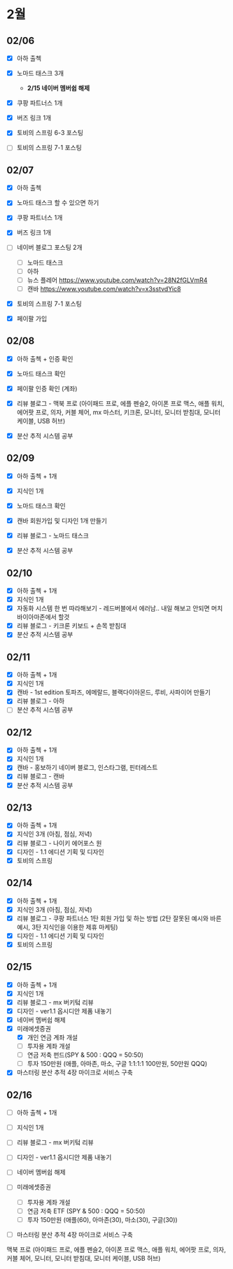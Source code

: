 # 2월

## 02/06

- [x] 아하 출첵 
- [x] 노마드 태스크 3개
  - **2/15 네이버 멤버쉽 해제**
- [x] 쿠팡 파트너스 1개
- [x] 버즈 링크 1개
- [x] 토비의 스프링 6-3 포스팅
- [ ] 토비의 스프링 7-1 포스팅      


## 02/07

- [x] 아하 출첵 
- [x] 노마드 태스크 할 수 있으면 하기
- [x] 쿠팡 파트너스 1개
- [x] 버즈 링크 1개
- [ ] 네이버 블로그 포스팅 2개
  - [ ] 노마드 태스크
  - [ ] 아하
  - [ ] 뉴스 플레어 https://www.youtube.com/watch?v=28N2fGLVmR4 
  - [ ] 캔바 https://www.youtube.com/watch?v=x3sstvdYic8 
- [x] 토비의 스프링 7-1 포스팅
- [x] 페이팔 가입


## 02/08

- [x] 아하 출첵 + 인증 확인
- [x] 노마드 태스크 확인
- [x] 페이팔 인증 확인 (계좌)
- [x] 리뷰 블로그 - 맥북 프로 (아이패드 프로, 에플 펜슬2, 아이폰 프로 맥스, 애플 워치, 에어팟 프로, 의자, 커블 체어, mx 마스터, 키크론, 모니터, 모니터 받침대, 모니터 케이블, USB 허브) 
- [x] 분산 추적 시스템 공부


## 02/09

- [x] 아하 출첵 + 1개
- [x] 지식인 1개
- [x] 노마드 태스크 확인
- [x] 캔바 회원가입 및 디자인 1개 만들기
- [x] 리뷰 블로그 - 노마드 태스크
- [x] 분산 추적 시스템 공부


## 02/10

- [x] 아하 출첵 + 1개
- [x] 지식인 1개
- [x] 자동화 시스템 한 번 따라해보기 - 레드버블에서 에러남.. 내일 해보고 안되면 머치바이아마존에서 할것
- [x] 리뷰 블로그 - 키크론 키보드 + 손목 받침대
- [x] 분산 추적 시스템 공부

## 02/11

- [x] 아하 출첵 + 1개
- [x] 지식인 1개
- [x] 캔바 - 1st edition 토파즈, 에메랄드, 블랙다이아몬드, 루비, 사파이어 만들기
- [x] 리뷰 블로그 - 아하
- [ ] 분산 추적 시스템 공부
## 02/12

- [x] 아하 출첵 + 1개
- [x] 지식인 1개
- [x] 캔바 - 홍보하기 네이버 블로그, 인스타그램, 핀터레스트
- [x] 리뷰 블로그 - 캔바
- [x] 분산 추적 시스템 공부

## 02/13

- [x] 아하 출첵 + 1개
- [x] 지식인 3개 (아침, 점심, 저녁)
- [x] 리뷰 블로그 - 나이키 에어포스 원 
- [x] 디자인 -  1.1 에디션 기획 및 디자인
- [x] 토비의 스프링

## 02/14

- [x] 아하 출첵 + 1개
- [x] 지식인 3개 (아침, 점심, 저녁)
- [x] 리뷰 블로그 - 쿠팡 파트너스 1탄 회원 가입 및 하는 방법 (2탄 잘못된 예시와 바른 예시, 3탄 지식인을 이용한 제휴 마케팅)
- [x] 디자인 -  1.1 에디션 기획 및 디자인
- [x] 토비의 스프링

## 02/15

- [x] 아하 출첵 + 1개
- [x] 지식인 1개 
- [x] 리뷰 블로그 - mx 버키텈 리뷰
- [x] 디자인 - ver1.1 옵시디안 제품 내놓기
- [x] 네이버 멤버쉽 해제
- [x] 미래에셋증권
  - [x] 개인 연금 계좌 개설
  - [ ] 투자용 계좌 개설 
  - [ ] 연금 저축 펀드(SPY & 500 : QQQ = 50:50) 
  - [ ] 투자 150만원 (애플, 아마존, 마소, 구글 1:1:1:1 100만원, 50만원 QQQ)
- [x] 마스터링 분산 추적 4장 마이크로 서비스 구축

## 02/16

- [ ] 아하 출첵 + 1개
- [ ] 지식인 1개 
- [ ] 리뷰 블로그 - mx 버키텈 리뷰
- [ ] 디자인 - ver1.1 옵시디안 제품 내놓기
- [ ] 네이버 멤버쉽 해제
- [ ] 미래에셋증권
  - [ ] 투자용 계좌 개설 
  - [ ] 연금 저축 ETF (SPY & 500 : QQQ = 50:50) 
  - [ ] 투자 150만원 (애플(60), 아마존(30), 마소(30), 구글(30))
- [ ] 마스터링 분산 추적 4장 마이크로 서비스 구축


맥북 프로 (아이패드 프로, 에플 펜슬2, 아이폰 프로 맥스, 애플 워치, 에어팟 프로, 의자, 커블 체어,  모니터, 모니터 받침대, 모니터 케이블, USB 허브) 